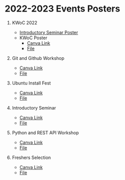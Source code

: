 # 2022-2023 Events Posters
1. KWoC 2022
	- [Introductory Seminar Poster](./kwoc-intro-sem-22.jpg)
	- KWoC Poster
		- [Canva Link](https://www.canva.com/design/DAFSsnRXGDg/hxccATWYH6EOoitMnJfOIQ/edit?utm_content=DAFSsnRXGDg&utm_campaign=designshare&utm_medium=link2&utm_source=sharebuttonn)
		- [File](./kwoc-22.png)

2. Git and Github Workshop
	- [Canva Link](https://www.canva.com/design/DAFYwtHiDIA/brAk8DXEQNNPvgehLunixQ/edit?utm_content=DAFYwtHiDIA&utm_campaign=designshare&utm_medium=link2&utm_source=sharebutton)
	- [File](./git-github-23.png)

3. Ubuntu Install Fest
	- [Canva Link](https://www.canva.com/design/DAFczSd-CQc/xcoI9WlUQ9Q0VeSIchmjTw/edit?utm_content=DAFczSd-CQc&utm_campaign=designshare&utm_medium=link2&utm_source=sharebutton)
	- [File](./ubuntu-install-23.png)

4. Introductory Seminar
	- [Canva Link](https://www.canva.com/design/DAFdudynO-I/rComEGllAXA1fzGI1GNIYg/edit?utm_content=DAFdudynO-I&utm_campaign=designshare&utm_medium=link2&utm_source=sharebutton)
	- [File](./intro-sem-23.png)

5. Python and REST API Workshop
	- [Canva Link](https://www.canva.com/design/DAFZzunEc40/eaocz4Se4sw9cs42JcLZfQ/edit?utm_content=DAFZzunEc40&utm_campaign=designshare&utm_medium=link2&utm_source=sharebutton)
	- [File](./python-rest-api-23.png)

6. Freshers Selection
	- [Canva Link](https://www.canva.com/design/DAFiJXkErXI/DssXJJvpns6vZEWzoMt5EA/edit?utm_content=DAFiJXkErXI&utm_campaign=designshare&utm_medium=link2&utm_source=sharebutton)
	- [File](./freshers-selection-23.png)